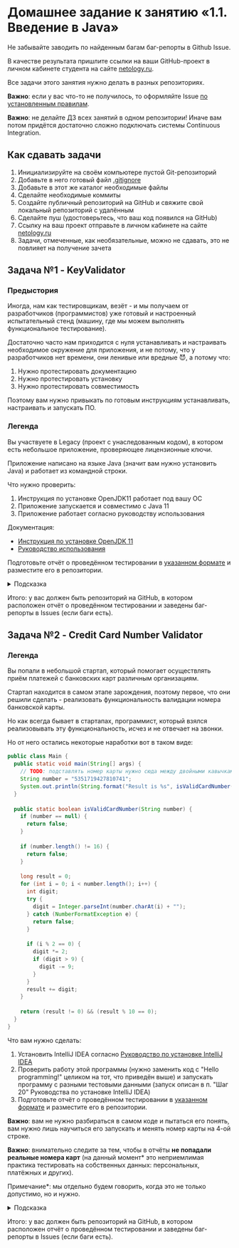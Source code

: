 # Домашнее задание к занятию «1.1. Введение в Java»

Не забывайте заводить по найденным багам баг-репорты в Github Issue.

В качестве результата пришлите ссылки на ваши GitHub-проект в личном кабинете студента на сайте [netology.ru](https://netology.ru).

Все задачи этого занятия нужно делать в разных репозиториях.

**Важно**: если у вас что-то не получилось, то оформляйте Issue [по установленным правилам](../report-requirements.md).

**Важно**: не делайте ДЗ всех занятий в одном репозитории! Иначе вам потом придётся достаточно сложно подключать системы Continuous Integration.

## Как сдавать задачи

1. Инициализируйте на своём компьютере пустой Git-репозиторий
1. Добавьте в него готовый файл [.gitignore](../.gitignore)
1. Добавьте в этот же каталог необходимые файлы
1. Сделайте необходимые коммиты
1. Создайте публичный репозиторий на GitHub и свяжите свой локальный репозиторий с удалённым
1. Сделайте пуш (удостоверьтесь, что ваш код появился на GitHub)
1. Ссылку на ваш проект отправьте в личном кабинете на сайте [netology.ru](https://netology.ru)
1. Задачи, отмеченные, как необязательные, можно не сдавать, это не повлияет на получение зачета

## Задача №1 - KeyValidator

### Предыстория

Иногда, нам как тестировщикам, везёт - и мы получаем от разработчиков (программистов) уже готовый и настроенный испытательный стенд (машину, где мы можем выполнять функциональное тестирование).

Достаточно часто нам приходится с нуля устанавливать и настраивать необходимое окружение для приложения, и не потому, что у разработчиков нет времени, они ленивые или вредные 😈, а потому что:
1. Нужно протестировать документацию
1. Нужно протестировать установку
1. Нужно протестировать совместимость

Поэтому вам нужно привыкать по готовым инструкциям устанавливать, настраивать и запускать ПО.

### Легенда

Вы участвуете в Legacy (проект с унаследованным кодом), в котором есть небольшое приложение, проверяющее лицензионные ключи.

Приложение написано на языке Java (значит вам нужно установить Java) и работает из командной строки.

Что нужно проверить:
1. Инструкция по установке OpenJDK11 работает под вашу ОС
1. Приложение запускается и совместимо с Java 11
1. Приложение работает согласно руководству использования 

Документация:
* [Инструкция по установке OpenJDK 11](openjdk11-manual.md)
* [Руководство использования](user-manual.md)

Подготовьте отчёт о проведённом тестировании в [указанном формате](report.md) и разместите его в репозитории.

<details>
  <summary>Подсказка</summary>
  
  Что-то мне подсказывает, что при копировании таких "длинных" серийных номеров кто-то мог ошибиться.
</details>

Итого: у вас должен быть репозиторий на GitHub, в котором расположен отчёт о проведённом тестировании и заведены баг-репорты в Issues (если баги есть).

## Задача №2 - Credit Card Number Validator

### Легенда

Вы попали в небольшой стартап, который помогает осуществлять приём платежей с банковских карт различным организациям.

Стартап находится в самом этапе зарождения, поэтому первое, что они решили сделать - реализовать функциональность валидации номера банковской карты.

Но как всегда бывает в стартапах, программист, который взялся реализовывать эту функциональность, исчез и не отвечает на звонки.

Но от него остались некоторые наработки вот в таком виде:
```java
public class Main {
  public static void main(String[] args) {
    // TODO: подставлять номер карты нужно сюда между двойными кавычками, без пробелов
    String number = "5351719427810741";
    System.out.println(String.format("Result is %s", isValidCardNumber(number) ? "OK" : "FAIL"));
  }

  public static boolean isValidCardNumber(String number) {
    if (number == null) {
      return false;
    }

    if (number.length() != 16) {
      return false;
    }

    long result = 0;
    for (int i = 0; i < number.length(); i++) {
      int digit;
      try {
        digit = Integer.parseInt(number.charAt(i) + "");
      } catch (NumberFormatException e) {
        return false;
      }

      if (i % 2 == 0) {
        digit *= 2;
        if (digit > 9) {
          digit -= 9;
        }
      }
      result += digit;
    }

    return (result != 0) && (result % 10 == 0);
  }
}
```

Что вам нужно сделать:
1. Установить IntelliJ IDEA согласно [Руководство по установке IntelliJ IDEA](idea.md)
2. Проверить работу этой программы (нужно заменить код с "Hello programming!" целиком на тот, что приведён выше) и запускать программу с разными тестовыми данными (запуск описан в п. "Шаг 20" Руководства по установке IntelliJ IDEA)
3. Подготовьте отчёт о проведённом тестировании в [указанном формате](report.md) и разместите его в репозитории.

**Важно**: вам не нужно разбираться в самом коде и пытаться его понять, вам нужно лишь научиться его запускать и менять номер карты на 4-ой строке.

**Важно**: внимательно следите за тем, чтобы в отчёты **не попадали реальные номера карт** (на данный момент* это неприемлимая практика тестировать на собственных данных: персональных, платёжных и других).

Примечание*: мы отдельно будем говорить, когда это не только допустимо, но и нужно.

<details>
  <summary>Подсказка</summary>

  Если вы всё сделаете правильно, то ваше окнок IDEA должно выглядеть вот так:
  
  ![](pic/card-validator.png) 
</details>

Итого: у вас должен быть репозиторий на GitHub, в котором расположен отчёт о проведённом тестировании и заведены баг-репорты в Issues (если баги есть).

